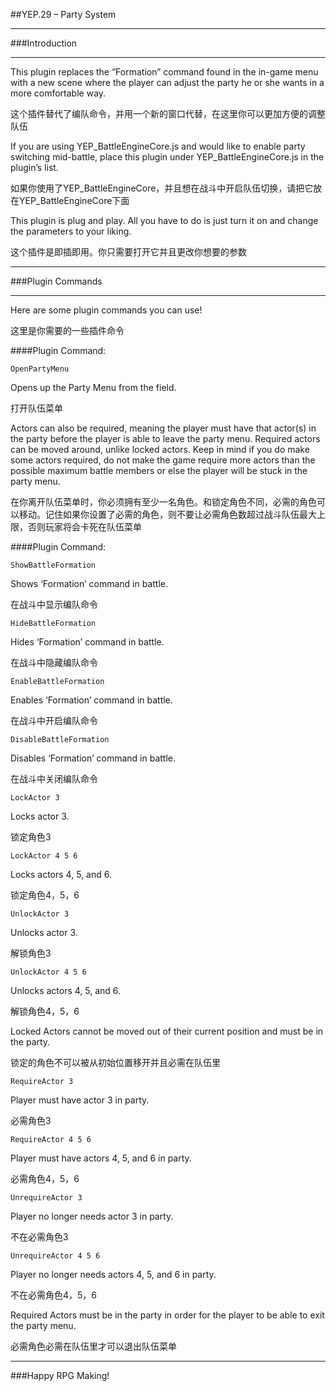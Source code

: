##YEP.29 – Party System
***
###Introduction
***

This plugin replaces the “Formation” command found in the in-game menu with a new scene where the player can adjust the party he or she wants in a more comfortable way.

这个插件替代了编队命令，并用一个新的窗口代替，在这里你可以更加方便的调整队伍

If you are using YEP_BattleEngineCore.js and would like to enable party switching mid-battle, place this plugin under YEP_BattleEngineCore.js in the plugin’s list.

如果你使用了YEP_BattleEngineCore，并且想在战斗中开启队伍切换，请把它放在YEP_BattleEngineCore下面

This plugin is plug and play. All you have to do is just turn it on and change the parameters to your liking.

这个插件是即插即用。你只需要打开它并且更改你想要的参数

***
###Plugin Commands
***

Here are some plugin commands you can use!

这里是你需要的一些插件命令

####Plugin Command:

	OpenPartyMenu
Opens up the Party Menu from the field.

打开队伍菜单

Actors can also be required, meaning the player must have that actor(s) in the party before the player is able to leave the party menu. Required actors can be moved around, unlike locked actors. Keep in mind if you do make some actors required, do not make the game require more actors than the possible maximum battle members or else the player will be stuck in the party menu.

在你离开队伍菜单时，你必须拥有至少一名角色。和锁定角色不同，必需的角色可以移动。记住如果你设置了必需的角色，则不要让必需角色数超过战斗队伍最大上限，否则玩家将会卡死在队伍菜单

####Plugin Command:

	ShowBattleFormation
Shows ‘Formation’ command in battle.

在战斗中显示编队命令

	HideBattleFormation
Hides ‘Formation’ command in battle.

在战斗中隐藏编队命令

	EnableBattleFormation
Enables ‘Formation’ command in battle.

在战斗中开启编队命令

	DisableBattleFormation
Disables ‘Formation’ command in battle.

在战斗中关闭编队命令

	LockActor 3
Locks actor 3.

锁定角色3

	LockActor 4 5 6
Locks actors 4, 5, and 6.

锁定角色4，5，6

	UnlockActor 3
Unlocks actor 3.

解锁角色3

	UnlockActor 4 5 6
Unlocks actors 4, 5, and 6.

解锁角色4，5，6

Locked Actors cannot be moved out of their current position and must be in the party.

锁定的角色不可以被从初始位置移开并且必需在队伍里

	RequireActor 3
Player must have actor 3 in party.

必需角色3

	RequireActor 4 5 6
Player must have actors 4, 5, and 6 in party.

必需角色4，5，6

	UnrequireActor 3
Player no longer needs actor 3 in party.

不在必需角色3

	UnrequireActor 4 5 6
Player no longer needs actors 4, 5, and 6 in party.

不在必需角色4，5，6

Required Actors must be in the party in order for the player to be able to exit the party menu.

必需角色必需在队伍里才可以退出队伍菜单

***
###Happy RPG Making!